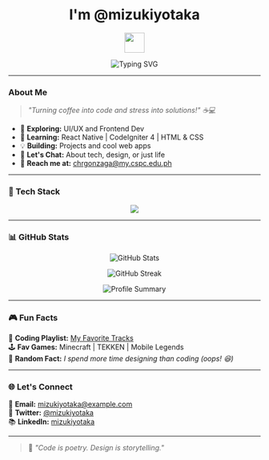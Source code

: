 <h1 align="center">I'm @mizukiyotaka</h1>

<p align="center">
  <img src="https://media.giphy.com/media/hvRJCLFzcasrR4ia7z/giphy.gif" width="40px">
</p>

<p align="center">
  <img src="https://readme-typing-svg.demolab.com?font=Fira+Code&pause=1000&color=F75C7E&center=true&vCenter=true&width=450&lines=Full-stack+Developer;UI%2FUX+Designer;Passionate+Problem+Solver;Lifelong+Learner" alt="Typing SVG" />
</p>

---

### About Me
> _"Turning coffee into code and stress into solutions!" ☕💻_  

- 👀 **Exploring:** UI/UX and Frontend Dev  
- 🌱 **Learning:** React Native | CodeIgniter 4 | HTML & CSS  
- 💡 **Building:** Projects and cool web apps  
- 💬 **Let's Chat:** About tech, design, or just life  
- 💌 **Reach me at:** [chrgonzaga@my.cspc.edu.ph](mailto:chrgonzaga@my.cspc.edu.ph)  

---

### 🎨 Tech Stack
<p align="center">
  <img src="https://skillicons.dev/icons?i=react,firebase,js,java,html,css,tailwind,figma,github" />
</p>

---

### 📊 GitHub Stats  
<p align="center">
  <img src="https://github-readme-stats.vercel.app/api?username=mizukiyotaka&show_icons=true&theme=tokyonight" alt="GitHub Stats" />
</p>  

<p align="center">
  <img src="https://github-readme-streak-stats.herokuapp.com/?user=mizukiyotaka&theme=tokyonight" alt="GitHub Streak" />
</p>  

<p align="center">
  <img src="https://github-profile-summary-cards.vercel.app/api/cards/profile-details?username=mizukiyotaka&theme=tokyonight" alt="Profile Summary" />
</p>

---

### 🎮 Fun Facts
🎵 **Coding Playlist:** [My Favorite Tracks](https://open.spotify.com/)  
🕹️ **Fav Games:** Minecraft | TEKKEN | Mobile Legends  
💭 **Random Fact:** _I spend more time designing than coding (oops! 😆)_  

---

### 🌐 Let's Connect
💌 **Email:** [mizukiyotaka@example.com](mailto:mizukiyotaka@example.com)  
💬 **Twitter:** [@mizukiyotaka](https://twitter.com/mizukiyotaka)  
📚 **LinkedIn:** [mizukiyotaka](https://linkedin.com/in/mizukiyotaka)  

---

> 🚀 _"Code is poetry. Design is storytelling."_  

